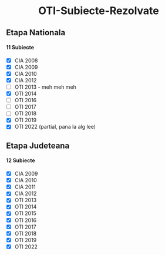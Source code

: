 <h1 align="center">OTI-Subiecte-Rezolvate</h1>

## Etapa Nationala
#### 11 Subiecte
- [X] CIA 2008
- [X] CIA 2009
- [X] CIA 2010
- [X] CIA 2012
- [ ] OTI 2013 - meh meh meh
- [X] OTI 2014
- [ ] OTI 2016
- [ ] OTI 2017
- [ ] OTI 2018
- [X] OTI 2019
- [X] OTI 2022 (partial, pana la alg lee)

## Etapa Judeteana
#### 12 Subiecte
- [X] CIA 2009
- [X] CIA 2010
- [X] CIA 2011
- [X] CIA 2012
- [X] OTI 2013
- [X] OTI 2014
- [X] OTI 2015
- [X] OTI 2016
- [X] OTI 2017
- [X] OTI 2018
- [X] OTI 2019
- [X] OTI 2022
